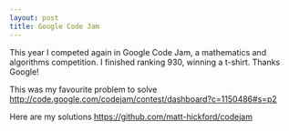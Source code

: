 ```yaml
---
layout: post
title: Google Code Jam
---
```

This year I competed again in Google Code Jam, a mathematics and algorithms competition. I finished ranking 930, winning a t-shirt. Thanks Google!

This was my favourite problem to solve http://code.google.com/codejam/contest/dashboard?c=1150486#s=p2

Here are my solutions https://github.com/matt-hickford/codejam